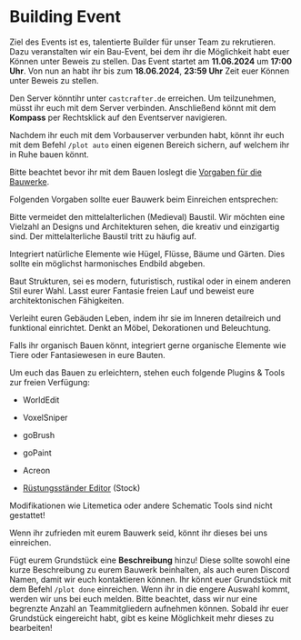 # Building Event

<procedure title="Eventbeschreibung">
<p>
Ziel des Events ist es, talentierte Builder für unser Team zu rekrutieren.
Dazu veranstalten wir ein Bau-Event, bei dem ihr die Möglichkeit habt euer Können unter Beweis zu stellen.
Das Event startet am <b>11.06.2024</b> um <b>17:00 Uhr</b>. Von nun an habt ihr bis zum <b>18.06.2024</b>, <b>23:59 Uhr</b> Zeit euer Können unter Beweis zu stellen.
</p>
</procedure>

<procedure title="Teilnahme">
<p>
Den Server könntihr unter <code>castcrafter.de</code> erreichen.
Um teilzunehmen, müsst ihr euch mit dem Server verbinden. Anschließend könnt mit dem <b>Kompass</b> per <shortcut>Rechtsklick</shortcut> auf den Eventserver navigieren.
</p>
</procedure>

<procedure title="Vorbauen">
<p>
Nachdem ihr euch mit dem Vorbauserver verbunden habt,
könnt ihr euch mit dem Befehl <code>/plot auto</code> einen eigenen Bereich sichern, auf welchem ihr in Ruhe bauen könnt.
</p>
<note>
Bitte beachtet bevor ihr mit dem Bauen loslegt die
<a href="#requirements-builds"
summary="Klicke, um dir die Vorgaben anzusehen!"
>Vorgaben für die Bauwerke</a>.
</note>
</procedure>


<procedure title="Vorgaben für Bauwerke" id="requirements-builds" >
<p>
Folgenden Vorgaben sollte euer Bauwerk beim Einreichen entsprechen:
</p>
<tabs>
<tab title="Baustil">
<p>
Bitte vermeidet den mittelalterlichen (Medieval) Baustil.
Wir möchten eine Vielzahl an Designs und Architekturen sehen, die kreativ und einzigartig sind.
Der mittelalterliche Baustil tritt zu häufig auf.
</p>
</tab>
<tab title="Landschaft">
<p>
Integriert natürliche Elemente wie Hügel, Flüsse, Bäume und Gärten. Dies sollte ein möglichst harmonisches Endbild abgeben.
</p>
</tab>
<tab title="Gebäude">
<p>
Baut Strukturen, sei es modern, futuristisch, rustikal oder in einem anderen Stil eurer Wahl. Lasst eurer Fantasie freien Lauf und beweist eure architektonischen Fähigkeiten.
</p>
</tab>
<tab title="Einrichtung">
<p>
Verleiht euren Gebäuden Leben, indem ihr sie im Inneren detailreich und funktional einrichtet.
Denkt an Möbel, Dekorationen und Beleuchtung.
</p>
</tab>
<tab title="Gesammtbild">
<p>
Falls ihr organisch Bauen könnt, integriert gerne organische Elemente wie Tiere oder Fantasiewesen in eure Bauten.
</p>
</tab>
</tabs>
</procedure>

<procedure title="Tools &amp; Plugins">
<p>
Um euch das Bauen zu erleichtern, stehen euch folgende Plugins & Tools zur freien Verfügung:
</p>
<ul><li>WorldEdit</li></ul>
<ul><li>VoxelSniper</li></ul>
<ul><li>goBrush</li></ul>
<ul><li>goPaint</li></ul>
<ul><li>Acreon</li></ul>
<ul><li><a href="armorstand.md"
summary="Klicke hier, für die Anleitung der Rüstungsständer!"
>Rüstungsständer Editor</a> (Stock)</li></ul>
<warning>
Modifikationen wie Litemetica oder andere Schematic Tools sind nicht gestattet!
</warning>
</procedure>

<procedure title="Grundstück einreichen">
<p>
Wenn ihr zufrieden mit eurem Bauwerk seid, könnt ihr dieses bei uns einreichen.
</p>
<step>
Fügt eurem Grundstück eine <b>Beschreibung</b> hinzu! 
Diese sollte sowohl eine kurze Beschreibung zu eurem Bauwerk beinhalten, als auch euren Discord Namen, damit wir euch kontaktieren können.
</step>
<step>
Ihr könnt euer Grundstück mit dem Befehl <code>/plot done</code> einreichen.
</step>
<step>
Wenn ihr in die engere Auswahl kommt, werden wir uns bei euch melden.
</step>
<note>
Bitte beachtet, dass wir nur eine begrenzte Anzahl an Teammitgliedern aufnehmen können.
</note>
<warning>
Sobald ihr euer Grundstück eingereicht habt, gibt es keine Möglichkeit mehr dieses zu bearbeiten!
</warning>
</procedure>

